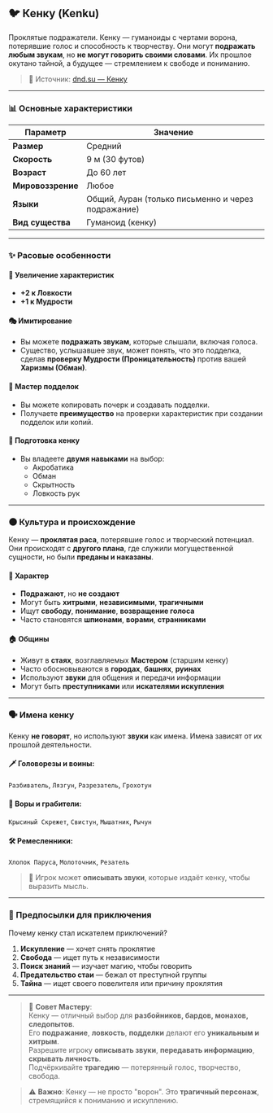 ## 🐦 Кенку (Kenku)

Проклятые подражатели. Кенку — гуманоиды с чертами ворона, потерявшие голос и способность к творчеству. Они могут **подражать любым звукам**, но **не могут говорить своими словами**. Их прошлое окутано тайной, а будущее — стремлением к свободе и пониманию.

> 🔗 Источник: [dnd.su — Кенку](https://dnd.su/race/172-kenku/)

---

### 📊 Основные характеристики

| Параметр | Значение |
|---------|--------|
| **Размер** | Средний |
| **Скорость** | 9 м (30 футов) |
| **Возраст** | До 60 лет |
| **Мировоззрение** | Любое |
| **Языки** | Общий, Ауран (только письменно и через подражание) |
| **Вид существа** | Гуманоид (кенку) |

---

### ✨ Расовые особенности

#### 🧬 Увеличение характеристик
- **+2 к Ловкости**
- **+1 к Мудрости**

#### 🎭 Имитирование
- Вы можете **подражать звукам**, которые слышали, включая голоса.
- Существо, услышавшее звук, может понять, что это подделка, сделав **проверку Мудрости (Проницательность)** против вашей **Харизмы (Обман)**.

#### 🎨 Мастер подделок
- Вы можете копировать почерк и создавать подделки.
- Получаете **преимущество** на проверки характеристик при создании подделок или копий.

#### 🧠 Подготовка кенку
- Вы владеете **двумя навыками** на выбор:
  - Акробатика
  - Обман
  - Скрытность
  - Ловкость рук

---

### 🌑 Культура и происхождение

Кенку — **проклятая раса**, потерявшие голос и творческий потенциал. Они происходят с **другого плана**, где служили могущественной сущности, но были **преданы и наказаны**.

#### 🧠 Характер
- **Подражают**, но **не создают**
- Могут быть **хитрыми**, **независимыми**, **трагичными**
- Ищут **свободу**, **понимание**, **возвращение голоса**
- Часто становятся **шпионами**, **ворами**, **странниками**

#### 🏠 Общины
- Живут в **стаях**, возглавляемых **Мастером** (старшим кенку)
- Часто обосновываются в **городах**, **башнях**, **руинах**
- Используют **звуки** для общения и передачи информации
- Могут быть **преступниками** или **искателями искупления**

---

### 🗣️ Имена кенку

Кенку **не говорят**, но используют **звуки** как имена. Имена зависят от их прошлой деятельности.

#### 🗡️ Головорезы и воины:
`Разбиватель`, `Лязгун`, `Разрезатель`, `Грохотун`

#### 🦹 Воры и грабители:
`Крысиный Скрежет`, `Свистун`, `Мышатник`, `Рычун`

#### 🛠️ Ремесленники:
`Хлопок Паруса`, `Молоточник`, `Резатель`

> 📌 Игрок может **описывать звуки**, которые издаёт кенку, чтобы выразить мысль.

---

### 🎯 Предпосылки для приключения

Почему кенку стал искателем приключений?

1. **Искупление** — хочет снять проклятие
2. **Свобода** — ищет путь к независимости
3. **Поиск знаний** — изучает магию, чтобы говорить
4. **Предательство стаи** — бежал от преступной группы
5. **Тайна** — ищет своего повелителя или причину проклятия

---

> 📌 **Совет Мастеру**:  
> Кенку — отличный выбор для **разбойников, бардов, монахов, следопытов**.  
> Его **подражание**, **ловкость**, **подделки** делают его **уникальным и хитрым**.  
> Разрешите игроку **описывать звуки**, **передавать информацию**, **скрывать личность**.  
> Подчёркивайте **трагедию** — потерянный голос, творчество, свобода.

> ⚠️ **Важно**: Кенку — не просто "ворон". Это **трагичный персонаж**, стремящийся к пониманию и искуплению.
